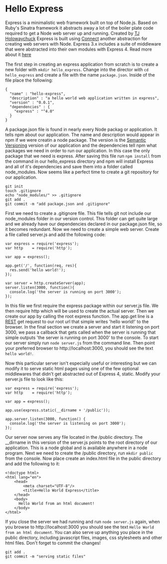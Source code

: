 Hello Express
=====================
Express is a minimalistic web framework built on top of Node.js. Based on
Ruby's Sinatra framework it abstracts away a lot of the boiler plate
code required to get a Node web server up and running. Created by
 <a href="https://github.com/visionmedia">TJ Holowaychuck</a> Express is built
using <a href="http://www.senchalabs.org/connect/">Connect</a> another abstraction
for creating web servers with Node. Express 3.x includes a suite of middleware
that were abstracted into their own modules with Express 4. Read more about it <a href="http://scotch.io/bar-talk/expressjs-4-0-new-features-and-upgrading-from-3-0">here</a>

The first step in creating an express application from scratch is to create
a new folder with `mkdir hello_express`. Change into the director with `cd hello_express`
and  create a file with the name `package.json`. Inside of the file place the following:

    {
      "name" : "hello-express",
      "description" : "a hello world web application written in express",
      "version" : "0.0.1",
      "dependencies" : {
        "express" : "^4.0"
      }
    }

A package.json file is found in nearly every Node packag or application. It tells npm about our
 application. The name and description would appear in npm if we were creatin a node
package. The version is the <a href="http://semver.org/">Semantic Versioning</a> version
of our application and the dependencies tell npm what packages we need in order to
run our application. In this case the only package that we need is express. After saving
this file run `npm install` from the command in our hello_express directory and npm
will install Express and all of it's dependencies and save them into a folder called node_modules. 
Now seems like a perfect time to create a git repository for our application.

    git init
    touch .gitignore
    echo "node_modules/" >> .gitignore
    git add .
    git commit -m "add package.json and .gitignore"

First we need to create a .gitignore file. This file tells git not include our node_modules
folder in our version control. This folder can get quite large and we already have our
dependencies declared in our package.json file, so it becomes redundant. Now we need to 
create a simple web server. Create a file called server.js and add the following code:

    var express = require('express');
    var http    = require('http');

    var app = express();

    app.get('/', function(req, res){
      res.send('hello world!');
    });
    
    var server = http.createServer(app);
    server.listen(3000, function(){
      console.log('the server is running on port 3000');
    });

In this file we first require the express package within our server.js file. We then require
http which will be used to create the actual server. Then we create our app by calling the root 
express function. The app.get line is a <a href="https://en.wikipedia.org/wiki/Representational_state_transfer">REST</a>
get request to our root url that simple writes 'hello world!' to the browser. In the final section
we create a server and start it listening on port 3000, we pass a callback that gets called
when the server is running that simple outputs 'the server is running on port 3000' to the console.
To start our server simply run `node server.js` from the command line. Then point your preferred 
browser to http://localhost:3000, you should see the text `hello world!`.


Now this particular server isn't especially useful or interesting but we can modify it to serve
static html pages using one of the few optional middlewares that didn't get abstracted out of
Express 4, static. Modify your server.js file to look like this:

    var express = require('express');
    var http    = require('http');

    var app = express();

    app.use(express.static(__dirname + '/public'));

    app.server.listen(3000, function() {
      console.log('the server is listening on port 3000');
    });

Our server now serves any file located in the /public directory. The __dirname in this version of the server.js
points to the root directory of our application. This is a node global and is available anywhere in a 
node program. Next we need to create the /public directory, run `mkdir public` from the console.
Now place create an index.html file in the public directory and add the following to it:

    <!doctype html>
    <html lang="en">
        <head>
            <meta charset="UTF-8"/>
            <title>Hello World Express</title>
        </head>
        <body>
          Hello World from an html document!
        </body>
    </html>

If you close the server we had running and run `node server.js` again, when you browse to http://localhost:3000
you should see the text `Hello World from an html document`. You can also serve up anything you place in the
public directory, including javascript files, images, css stylesheets and other html files. Don't forget to commit
the changes!

    git add .
    git commit -m "serving static files"
